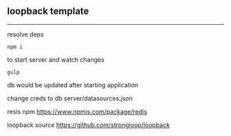 ## loopback template
---------------------------

resolve deps

```
npm i
```

to start server and watch changes
```
gulp
```

db would be updated after starting application

change creds to db server/datasources.json


resis npm https://www.npmjs.com/package/redis

loopback source https://github.com/strongloop/loopback



